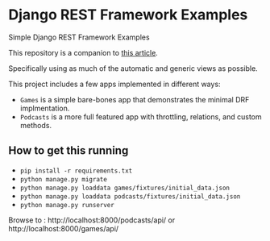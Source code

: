 # Django REST Framework Examples
Simple Django REST Framework Examples

This repository is a companion to [this article](https://timlwhite.medium.com/the-simplest-django-rest-framework-example-c67cecc88400).

Specifically using as much of the automatic and generic views as possible.

This project includes a few apps implemented in different ways:

* `Games` is a simple bare-bones app that demonstrates the minimal DRF implmentation.
* `Podcasts` is a more full featured app with throttling, relations, and custom methods.

## How to get this running

* `pip install -r requirements.txt`
* `python manage.py migrate`
* `python manage.py loaddata games/fixtures/initial_data.json`
* `python manage.py loaddata podcasts/fixtures/initial_data.json`
* `python manage.py runserver`

Browse to : http://localhost:8000/podcasts/api/ or http://localhost:8000/games/api/ 
